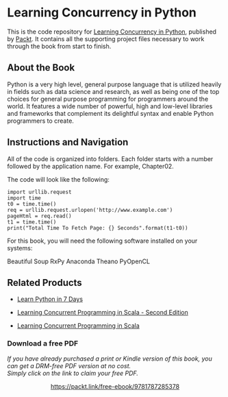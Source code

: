 


# Learning Concurrency in Python
This is the code repository for [Learning Concurrency in Python](https://www.packtpub.com/application-development/learning-concurrency-python?utm_source=github&utm_medium=repository&utm_campaign=9781787285378), published by [Packt](https://www.packtpub.com/?utm_source=github). It contains all the supporting project files necessary to work through the book from start to finish.
## About the Book
Python is a very high level, general purpose language that is utilized heavily in fields such as data science and research, as well as being one of the top choices for general purpose programming for programmers around the world. It features a wide number of powerful, high and low-level libraries and frameworks that complement its delightful syntax and enable Python programmers to create.
## Instructions and Navigation
All of the code is organized into folders. Each folder starts with a number followed by the application name. For example, Chapter02.



The code will look like the following:
```
import urllib.request
import time
t0 = time.time()
req = urllib.request.urlopen('http://www.example.com')
pageHtml = req.read()
t1 = time.time()
print("Total Time To Fetch Page: {} Seconds".format(t1-t0))
```

For this book, you will need the following software installed on your systems:

Beautiful Soup
RxPy
Anaconda
Theano
PyOpenCL

## Related Products
* [Learn Python in 7 Days](https://www.packtpub.com/application-development/learn-python-7-days?utm_source=github&utm_medium=repository&utm_campaign=9781787288386)

* [Learning Concurrent Programming in Scala - Second Edition](https://www.packtpub.com/application-development/learning-concurrent-programming-scala-second-edition?utm_source=github&utm_medium=repository&utm_campaign=9781786466891)

* [Learning Concurrent Programming in Scala](https://www.packtpub.com/application-development/learning-concurrent-programming-scala?utm_source=github&utm_medium=repository&utm_campaign=9781783281411)

### Download a free PDF

 <i>If you have already purchased a print or Kindle version of this book, you can get a DRM-free PDF version at no cost.<br>Simply click on the link to claim your free PDF.</i>
<p align="center"> <a href="https://packt.link/free-ebook/9781787285378">https://packt.link/free-ebook/9781787285378 </a> </p>
